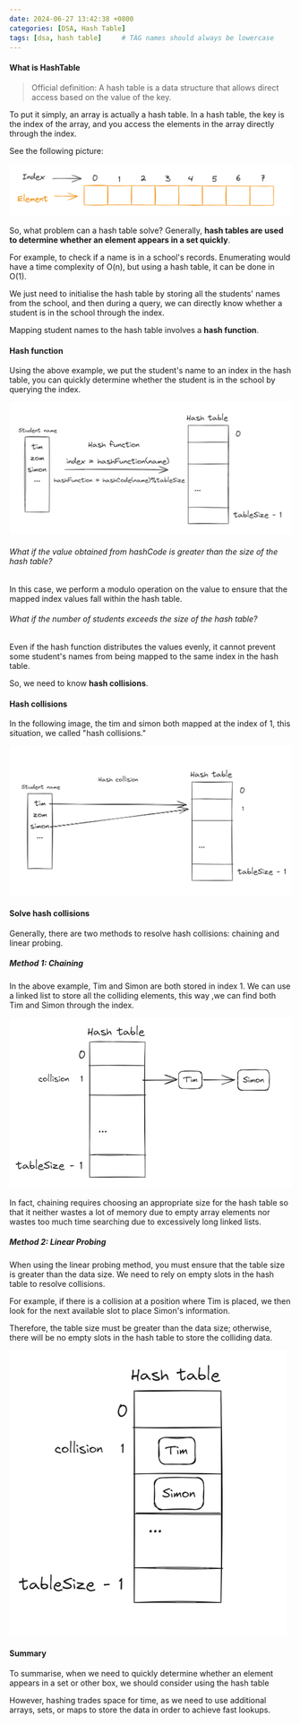 ```yaml
---
date: 2024-06-27 13:42:38 +0800
categories: [DSA, Hash Table]
tags: [dsa, hash table]     # TAG names should always be lowercase
---
```


#### What is HashTable

> Official definition: A hash table is a data structure that allows direct access based on the value of the key.

To put it simply, an array is actually a hash table. In a hash table, the key is the index of the array, and you access the elements in the array directly through the index.

See the following picture:

![062701](https://raw.githubusercontent.com/Flowers2Algernon/flowers2algernon.github.io/main/assets/images/062701.png)

So, what problem can a hash table solve? Generally, **hash tables are used to determine whether an element appears in a set quickly**.

For example, to check if a name is in a school's records. Enumerating would have a time complexity of O(n), but using a hash table, it can be done in O(1).

We just need to initialise the hash table by storing all the students' names from the school, and then during a query, we can directly know whether a student is in the school through the index.

Mapping student names to the hash table involves a **hash function**.

#### Hash function

Using the above example, we put the student's name to an index in the hash table, you can quickly determine whether the student is in the school by querying the index.

![062702](https://raw.githubusercontent.com/Flowers2Algernon/flowers2algernon.github.io/main/assets/images/062702.png)

###### What if the value obtained from hashCode is greater than the size of the hash table? 

In this case, we perform a modulo operation on the value to ensure that the mapped index values fall within the hash table. 

###### What if the number of students exceeds the size of the hash table?

Even if the hash function distributes the values evenly, it cannot prevent some student's names from being mapped to the same index in the hash table.

So, we need to know **hash collisions**.

#### Hash collisions

In the following image, the tim and simon both mapped at the index of 1, this situation, we called "hash collisions."

![062703](https://raw.githubusercontent.com/Flowers2Algernon/flowers2algernon.github.io/main/assets/images/062703.png)

#### Solve hash collisions

Generally, there are two methods to resolve hash collisions: chaining and linear probing.

##### Method 1: Chaining

In the above example, Tim and Simon are both stored in index 1. We can use a linked list to store all the colliding elements, this way ,we can find both Tim and Simon through the index.

![062704](https://raw.githubusercontent.com/Flowers2Algernon/flowers2algernon.github.io/main/assets/images/062704.png)

In fact, chaining requires choosing an appropriate size for the hash table so that it neither wastes a lot of memory due to empty array elements nor wastes too much time searching due to excessively long linked lists.

##### Method 2: Linear Probing

When using the linear probing method, you must ensure that the table size is greater than the data size. We need to rely on empty slots in the hash table to resolve collisions.

For example, if there is a collision at a position where Tim is placed, we then look for the next available slot to place Simon's information.

Therefore, the table size must be greater than the data size; otherwise, there will be no empty slots in the hash table to store the colliding data.

![062705](https://raw.githubusercontent.com/Flowers2Algernon/flowers2algernon.github.io/main/assets/images/062705.png)

#### Summary

To summarise, when we need to quickly determine whether an element appears in a set or other box, we should consider using the hash table

However, hashing trades space for time, as we need to use additional arrays, sets, or maps to store the data in order to achieve fast lookups.
